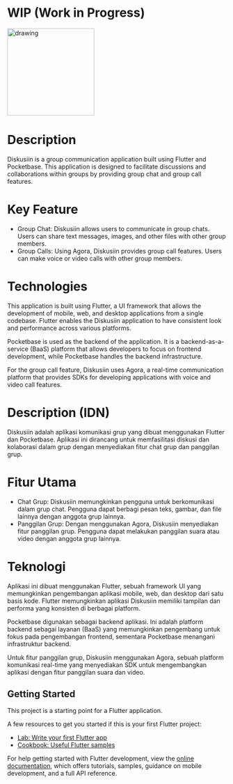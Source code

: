 # WIP (Work in Progress)

<img src="https://github.com/Jocerdikiawann/diskusi_in/assets/63967769/48ed32cb-d1b2-4352-ad23-32e62489ee28" alt="drawing" width="200"/>

# Description
Diskusiin is a group communication application built using Flutter and Pocketbase. This application is designed to facilitate discussions and collaborations within groups by providing group chat and group call features.
# Key Feature
- Group Chat: Diskusiin allows users to communicate in group chats. Users can share text messages, images, and other files with other group members.
- Group Calls: Using Agora, Diskusiin provides group call features. Users can make voice or video calls with other group members.

# Technologies

This application is built using Flutter, a UI framework that allows the development of mobile, web, and desktop applications from a single codebase. Flutter enables the Diskusiin application to have consistent look and performance across various platforms.

Pocketbase is used as the backend of the application. It is a backend-as-a-service (BaaS) platform that allows developers to focus on frontend development, while Pocketbase handles the backend infrastructure.

For the group call feature, Diskusiin uses Agora, a real-time communication platform that provides SDKs for developing applications with voice and video call features.

# Description (IDN)
Diskusiin adalah aplikasi komunikasi grup yang dibuat menggunakan Flutter dan Pocketbase. Aplikasi ini dirancang untuk memfasilitasi diskusi dan kolaborasi dalam grup dengan menyediakan fitur chat grup dan panggilan grup.

# Fitur Utama
- Chat Grup: Diskusiin memungkinkan pengguna untuk berkomunikasi dalam grup chat. Pengguna dapat berbagi pesan teks, gambar, dan file lainnya dengan anggota grup lainnya.
- Panggilan Grup: Dengan menggunakan Agora, Diskusiin menyediakan fitur panggilan grup. Pengguna dapat melakukan panggilan suara atau video dengan anggota grup lainnya.

# Teknologi

Aplikasi ini dibuat menggunakan Flutter, sebuah framework UI yang memungkinkan pengembangan aplikasi mobile, web, dan desktop dari satu basis kode. Flutter memungkinkan aplikasi Diskusiin memiliki tampilan dan performa yang konsisten di berbagai platform.

Pocketbase digunakan sebagai backend aplikasi. Ini adalah platform backend sebagai layanan (BaaS) yang memungkinkan pengembang untuk fokus pada pengembangan frontend, sementara Pocketbase menangani infrastruktur backend.

Untuk fitur panggilan grup, Diskusiin menggunakan Agora, sebuah platform komunikasi real-time yang menyediakan SDK untuk mengembangkan aplikasi dengan fitur panggilan suara dan video.

## Getting Started

This project is a starting point for a Flutter application.

A few resources to get you started if this is your first Flutter project:

- [Lab: Write your first Flutter app](https://docs.flutter.dev/get-started/codelab)
- [Cookbook: Useful Flutter samples](https://docs.flutter.dev/cookbook)

For help getting started with Flutter development, view the
[online documentation](https://docs.flutter.dev/), which offers tutorials,
samples, guidance on mobile development, and a full API reference.
